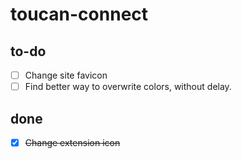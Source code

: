 # toucan-connect

## to-do
- [ ] Change site favicon
- [ ] Find better way to overwrite colors, without delay.

## done
- [x] ~~Change extension icon~~
